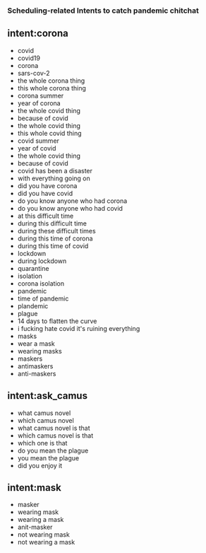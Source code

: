 ### Scheduling-related Intents to catch pandemic chitchat

## intent:corona
- covid
- covid19
- corona
- sars-cov-2
- the whole corona thing
- this whole corona thing
- corona summer
- year of corona
- the whole covid thing
- because of covid
- the whole covid thing
- this whole covid thing
- covid summer
- year of covid
- the whole covid thing
- because of covid
- covid has been a disaster
- with everything going on
- did you have corona
- did you have covid
- do you know anyone who had corona
- do you know anyone who had covid
- at this difficult time
- during this difficult time
- during these difficult times
- during this time of corona
- during this time of covid
- lockdown
- during lockdown
- quarantine
- isolation
- corona isolation
- pandemic
- time of pandemic
- plandemic
- plague
- 14 days to flatten the curve
- i fucking hate covid it's ruining everything
- masks
- wear a mask
- wearing masks
- maskers
- antimaskers
- anti-maskers

## intent:ask_camus
- what camus novel
- which camus novel
- what camus novel is that
- which camus novel is that
- which one is that
- do you mean the plague
- you mean the plague
- did you enjoy it

## intent:mask
- masker
- wearing mask
- wearing a mask
- anit-masker
- not wearing mask
- not wearing a mask
